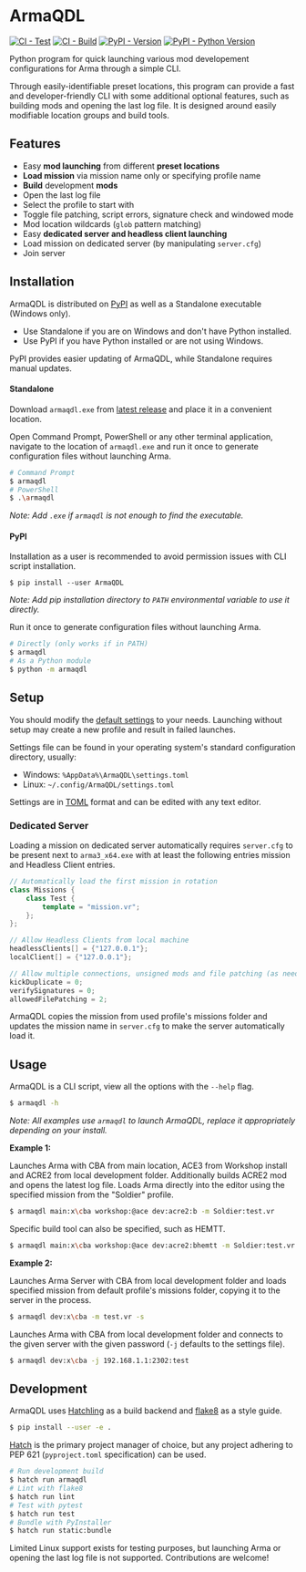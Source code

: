 # ArmaQDL

[![CI - Test](https://github.com/jonpas/ArmaQDL/actions/workflows/test.yml/badge.svg)](https://github.com/jonpas/ArmaQDL/actions/workflows/test.yml)
[![CI - Build](https://github.com/jonpas/ArmaQDL/actions/workflows/build.yml/badge.svg)](https://github.com/jonpas/ArmaQDL/actions/workflows/build.yml)
[![PyPI - Version](https://img.shields.io/pypi/v/ArmaQDL.svg?logo=pypi&label=PyPI&logoColor=gold)](https://pypi.org/project/ArmaQDL)
[![PyPI - Python Version](https://img.shields.io/pypi/pyversions/ArmaQDL.svg?logo=python&label=Python&logoColor=gold)](https://pypi.org/project/ArmaQDL)

Python program for quick launching various mod developement configurations for Arma through a simple CLI.

Through easily-identifiable preset locations, this program can provide a fast and developer-friendly CLI with some additional optional features, such as building mods and opening the last log file. It is designed around easily modifiable location groups and build tools.

## Features

- Easy **mod launching** from different **preset locations**
- **Load mission** via mission name only or specifying profile name
- **Build** development **mods**
- Open the last log file
- Select the profile to start with
- Toggle file patching, script errors, signature check and windowed mode
- Mod location wildcards (`glob` pattern matching)
- Easy **dedicated server and headless client launching**
- Load mission on dedicated server (by manipulating `server.cfg`)
- Join server


## Installation

ArmaQDL is distributed on [PyPI](https://pypi.org/) as well as a Standalone executable (Windows only).
- Use Standalone if you are on Windows and don't have Python installed.
- Use PyPI if you have Python installed or are not using Windows.

PyPI provides easier updating of ArmaQDL, while Standalone requires manual updates.

#### Standalone

Download `armaqdl.exe` from [latest release](https://github.com/jonpas/ArmaQDL/releases/latest) and place it in a convenient location.

Open Command Prompt, PowerShell or any other terminal application, navigate to the location of `armaqdl.exe` and run it once to generate configuration files without launching Arma.

```sh
# Command Prompt
$ armaqdl
# PowerShell
$ .\armaqdl
```
_Note: Add `.exe` if `armaqdl` is not enough to find the executable._


#### PyPI

Installation as a user is recommended to avoid permission issues with CLI script installation.

```
$ pip install --user ArmaQDL
```
_Note: Add pip installation directory to `PATH` environmental variable to use it directly._

Run it once to generate configuration files without launching Arma.

```sh
# Directly (only works if in PATH)
$ armaqdl
# As a Python module
$ python -m armaqdl
```


## Setup

You should modify the [default settings](https://github.com/jonpas/ArmaQDL/blob/master/config/settings.toml) to your needs. Launching without setup may create a new profile and result in failed launches.

Settings file can be found in your operating system's standard configuration directory, usually:
- Windows: `%AppData%\ArmaQDL\settings.toml`
- Linux: `~/.config/ArmaQDL/settings.toml`

Settings are in [TOML](https://toml.io/en/) format and can be edited with any text editor.

### Dedicated Server

Loading a mission on dedicated server automatically requires `server.cfg` to be present next to `arma3_x64.exe` with at least the following entries mission and Headless Client entries.

```cpp
// Automatically load the first mission in rotation
class Missions {
    class Test {
        template = "mission.vr";
    };
};

// Allow Headless Clients from local machine
headlessClients[] = {"127.0.0.1"};
localClient[] = {"127.0.0.1"};

// Allow multiple connections, unsigned mods and file patching (as needed)
kickDuplicate = 0;
verifySignatures = 0;
allowedFilePatching = 2;
```

ArmaQDL copies the mission from used profile's missions folder and updates the mission name in `server.cfg` to make the server automatically load it.


## Usage

ArmaQDL is a CLI script, view all the options with the `--help` flag.

```sh
$ armaqdl -h
```
_Note: All examples use `armaqdl` to launch ArmaQDL, replace it appropriately depending on your install._

**Example 1:**

Launches Arma with CBA from main location, ACE3 from Workshop install and ACRE2 from local development folder. Additionally builds ACRE2 mod and opens the latest log file. Loads Arma directly into the editor using the specified mission from the "Soldier" profile.

```sh
$ armaqdl main:x\cba workshop:@ace dev:acre2:b -m Soldier:test.vr
```

Specific build tool can also be specified, such as HEMTT.

```sh
$ armaqdl main:x\cba workshop:@ace dev:acre2:bhemtt -m Soldier:test.vr
```

**Example 2:**

Launches Arma Server with CBA from local development folder and loads specified mission from default profile's missions folder, copying it to the server in the process.

```sh
$ armaqdl dev:x\cba -m test.vr -s
```

Launches Arma with CBA from local development folder and connects to the given server with the given password (`-j` defaults to the settings file).

```sh
$ armaqdl dev:x\cba -j 192.168.1.1:2302:test
```


## Development

ArmaQDL uses [Hatchling](https://hatch.pypa.io/latest/) as a build backend and [flake8](https://flake8.pycqa.org/en/latest/) as a style guide.

```sh
$ pip install --user -e .
```

[Hatch](https://hatch.pypa.io/latest/) is the primary project manager of choice, but any project adhering to PEP 621 (`pyproject.toml` specification) can be used.

```sh
# Run development build
$ hatch run armaqdl
# Lint with flake8
$ hatch run lint
# Test with pytest
$ hatch run test
# Bundle with PyInstaller
$ hatch run static:bundle
```

Limited Linux support exists for testing purposes, but launching Arma or opening the last log file is not supported. Contributions are welcome!
